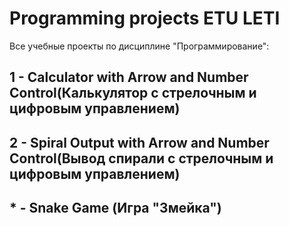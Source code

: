 # Programming projects ETU LETI
 Все учебные проекты по дисциплине "Прогрaммирование":
## 1 - Calculator with Аrrow and Number Control(Калькулятор с стрелочным и цифровым управлением)
## 2 - Spiral Output with Аrrow and Number Control(Вывод спирали с стрелочным и цифровым управлением)
## * - Snake Game (Игра "Змейка")
